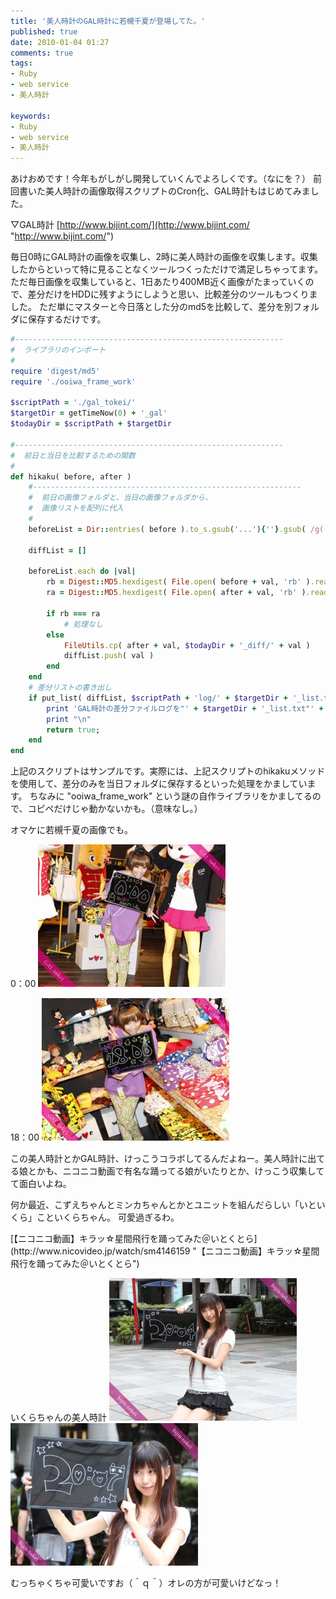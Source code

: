 ```yaml
---
title: '美人時計のGAL時計に若槻千夏が登場してた。'
published: true
date: 2010-01-04 01:27
comments: true
tags:
- Ruby
- web service
- 美人時計

keywords:
- Ruby
- web service
- 美人時計
---
```

あけおめです！今年もがしがし開発していくんでよろしくです。（なにを？）
前回書いた美人時計の画像取得スクリプトのCron化、GAL時計もはじめてみました。

▽GAL時計
[http://www.bijint.com/](http://www.bijint.com/ "http://www.bijint.com/")

毎日0時にGAL時計の画像を収集し、2時に美人時計の画像を収集します。収集したからといって特に見ることなくツールつくっただけで満足しちゃってます。
ただ毎日画像を収集していると、1日あたり400MB近く画像がたまっていくので、差分だけをHDDに残すようにしようと思い、比較差分のツールもつくりました。
ただ単にマスターと今日落とした分のmd5を比較して、差分を別フォルダに保存するだけです。

```ruby
#------------------------------------------------------------
#  ライブラリのインポート
#
require 'digest/md5'
require './ooiwa_frame_work'

$scriptPath = './gal_tokei/'
$targetDir = getTimeNow(0) + '_gal'
$todayDir = $scriptPath + $targetDir

#------------------------------------------------------------
#  前日と当日を比較するための関数
#
def hikaku( before, after )
	#------------------------------------------------------------
	#  前日の画像フォルダと、当日の画像フォルダから、
	#  画像リストを配列に代入
	#
	beforeList = Dir::entries( before ).to_s.gsub('...'){''}.gsub( /g([0-9])/ ){ 'g ' + $1 }.split(' ').sort()

	diffList = []

	beforeList.each do |val|
		rb = Digest::MD5.hexdigest( File.open( before + val, 'rb' ).read )
		ra = Digest::MD5.hexdigest( File.open( after + val, 'rb' ).read )

		if rb === ra
			# 処理なし
		else
			FileUtils.cp( after + val, $todayDir + '_diff/' + val )
			diffList.push( val )
		end
	end
	# 差分リストの書き出し
	if put_list( diffList, $scriptPath + 'log/' + $targetDir + '_list.txt' )
		print 'GAL時計の差分ファイルログを"' + $targetDir + '_list.txt"' + 'に書き出しました。'
		print "\n"
		return true;
	end
end
```

上記のスクリプトはサンプルです。実際には、上記スクリプトのhikakuメソッドを使用して、差分のみを当日フォルダに保存するといった処理をかましています。
ちなみに "ooiwa_frame_work" という謎の自作ライブラリをかましてるので、コピペだけじゃ動かないかも。（意味なし。）

オマケに若槻千夏の画像でも。

0：00
<img src="/imgs/archives/2010/01/0000-300x228.jpg" alt="0000" title="0000" width="300" height="228" class="alignnone size-medium wp-image-349" />

18：00
<img src="/imgs/archives/2010/01/1800-300x228.jpg" alt="1800" title="1800" width="300" height="228" class="alignnone size-medium wp-image-350" />

この美人時計とかGAL時計、けっこうコラボしてるんだよねー。美人時計に出てる娘とかも、ニコニコ動画で有名な踊ってる娘がいたりとか、けっこう収集してて面白いよね。

何か最近、こずえちゃんとミンカちゃんとかとユニットを組んだらしい「いといくら」こといくらちゃん。
可愛過ぎるわ。
<script type="text/javascript" src="http://ext.nicovideo.jp/thumb_watch/sm4146159"></script><noscript>[【ニコニコ動画】キラッ☆星間飛行を踊ってみた＠いとくとら](http://www.nicovideo.jp/watch/sm4146159 "【ニコニコ動画】キラッ☆星間飛行を踊ってみた＠いとくとら")</noscript>

いくらちゃんの美人時計
<img src="/imgs/archives/2010/01/2004-300x228.jpg" alt="2004" title="2004" width="300" height="228" class="alignnone size-medium wp-image-351" />
<img src="/imgs/archives/2010/01/2007-300x228.jpg" alt="2007" title="2007" width="300" height="228" class="alignnone size-medium wp-image-352" />

むっちゃくちゃ可愛いですお（＾ｑ＾）オレの方が可愛いけどなっ！
